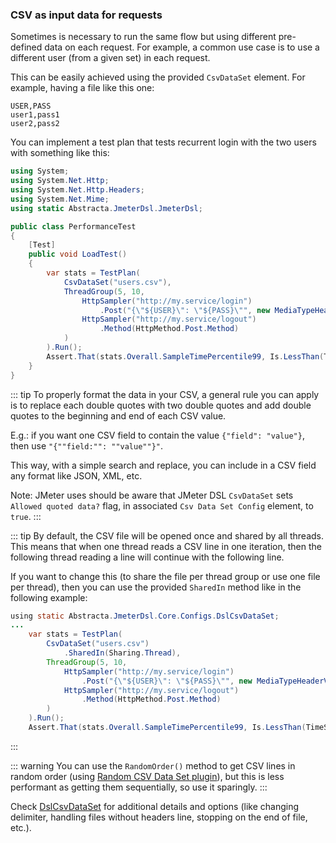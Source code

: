 ### CSV as input data for requests

Sometimes is necessary to run the same flow but using different pre-defined data on each request. For example, a common use case is to use a different user (from a given set) in each request.

This can be easily achieved using the provided `CsvDataSet` element. For example, having a file like this one:

```csv
USER,PASS
user1,pass1
user2,pass2
```

You can implement a test plan that tests recurrent login with the two users with something like this:

```cs
using System;
using System.Net.Http;
using System.Net.Http.Headers;
using System.Net.Mime;
using static Abstracta.JmeterDsl.JmeterDsl;

public class PerformanceTest
{
    [Test]
    public void LoadTest()
    {
        var stats = TestPlan(
            CsvDataSet("users.csv"),
            ThreadGroup(5, 10,
                HttpSampler("http://my.service/login")
                    .Post("{\"${USER}\": \"${PASS}\"", new MediaTypeHeaderValue(MediaTypeNames.Application.Json)),
                HttpSampler("http://my.service/logout")
                    .Method(HttpMethod.Post.Method)
            )
        ).Run();
        Assert.That(stats.Overall.SampleTimePercentile99, Is.LessThan(TimeSpan.FromSeconds(5)));
    }
}
```

::: tip
To properly format the data in your CSV, a general rule you can apply is to replace each double quotes with two double quotes and add double quotes to the beginning and end of each CSV value.

E.g.: if you want one CSV field to contain the value `{"field": "value"}`, then use `"{""field:"": ""value""}"`.

This way, with a simple search and replace, you can include in a CSV field any format like JSON, XML, etc.

Note: JMeter uses should be aware that JMeter DSL `CsvDataSet` sets `Allowed quoted data?` flag, in associated `Csv Data Set Config` element, to `true`.
:::

::: tip
By default, the CSV file will be opened once and shared by all threads. This means that when one thread reads a CSV line in one iteration, then the following thread reading a line will continue with the following line.

If you want to change this (to share the file per thread group or use one file per thread), then you can use the provided `SharedIn` method like in the following example:

```java
using static Abstracta.JmeterDsl.Core.Configs.DslCsvDataSet;
...
    var stats = TestPlan(
        CsvDataSet("users.csv")
            .SharedIn(Sharing.Thread),
        ThreadGroup(5, 10,
            HttpSampler("http://my.service/login")
                .Post("{\"${USER}\": \"${PASS}\"", new MediaTypeHeaderValue(MediaTypeNames.Application.Json)),
            HttpSampler("http://my.service/logout")
                .Method(HttpMethod.Post.Method)
        )
    ).Run();
    Assert.That(stats.Overall.SampleTimePercentile99, Is.LessThan(TimeSpan.FromSeconds(5)));
```
:::

::: warning
You can use the `RandomOrder()` method to get CSV lines in random order (using [Random CSV Data Set plugin](https://github.com/Blazemeter/jmeter-bzm-plugins/blob/master/random-csv-data-set/RandomCSVDataSetConfig.md)), but this is less performant as getting them sequentially, so use it sparingly.
:::

Check [DslCsvDataSet](/Abstracta.JmeterDsl/Core/Configs/DslCsvDataSet.cs) for additional details and options (like changing delimiter, handling files without headers line, stopping on the end of file, etc.).
